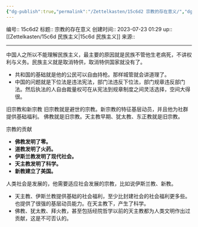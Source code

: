 ```yaml
---
{"dg-publish":true,"permalink":"/Zettelkasten/15c6d2 宗教的存在意义/","dgPassFrontmatter":true}
---
```


编号:: 15c6d2
标题:: 宗教的存在意义
创建时间:: 2023-07-23 01:29
up:: [[Zettelkasten/15c6d 民族主义\|15c6d 民族主义]]
来源:: 

---
中国人之所以不能理解民族主义，最主要的原因就是民族不管他生老病死，不讲权利与义务。民族主义就是取消特供，取消特供国家就没有了。
- 共和国的基础就是他的公民可以自由持枪。那样城管就会讲道理了。
- 中国的问题就是下位法是违法宪法，部门法违反下位法，部门规章违反部门法。然后执法的人自由裁量权可在从宪法到规章制度之间灵活选择，空间大得很。

旧宗教和新宗教
旧宗教就是避世的宗教。新宗教的特征基层动员，并且他为社群提供基础福利。
佛教就是旧宗教。天主教早期、犹太教、东正教就是旧宗教。

宗教的贡献
- **佛教发明了零。**
- **道教发明了火药。**
- **伊斯兰教发明了现代社会。**
- **天主教发明了科学。**
- **新教建立了美国。**

人类社会是发展的，他需要适应社会发展的宗教，比如说伊斯兰教、新教。
- 天主教、伊斯兰教提供基础的社会福利，至少比封建社会的社会福利更多些。也提供了很强的基层动员能力。在天主教下，产生了科学。
- 佛教、犹太教、拜火教，甚至包括经院哲学以前的天主教都为人类文明作出过贡献，这是不可否认的。






